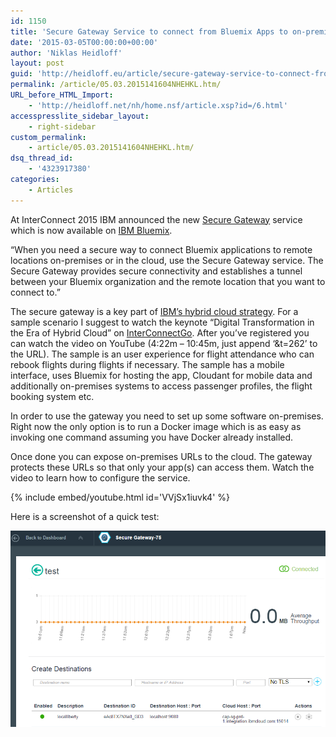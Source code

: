 ```yaml
---
id: 1150
title: 'Secure Gateway Service to connect from Bluemix Apps to on-premises Systems'
date: '2015-03-05T00:00:00+00:00'
author: 'Niklas Heidloff'
layout: post
guid: 'http://heidloff.eu/article/secure-gateway-service-to-connect-from-bluemix-apps-to-on-premises-systems/'
permalink: /article/05.03.2015141604NHEHKL.htm/
URL_before_HTML_Import:
    - 'http://heidloff.net/nh/home.nsf/article.xsp?id=/6.html'
accesspresslite_sidebar_layout:
    - right-sidebar
custom_permalink:
    - article/05.03.2015141604NHEHKL.htm/
dsq_thread_id:
    - '4323917380'
categories:
    - Articles
---
```


 At InterConnect 2015 IBM announced the new [Secure Gateway](https://www.ng.bluemix.net/docs/#services/SecureGateway/index.html#gettingstartedsecuregateway) service which is now available on [IBM Bluemix](http://bluemix.net/).

“When you need a secure way to connect Bluemix applications to remote locations on-premises or in the cloud, use the Secure Gateway service. The Secure Gateway provides secure connectivity and establishes a tunnel between your Bluemix organization and the remote location that you want to connect to.”

The secure gateway is a key part of [IBM’s hybrid cloud strategy](https://console.ng.bluemix.net/solutions/hybrid-cloud). For a sample scenario I suggest to watch the keynote “Digital Transformation in the Era of Hybrid Cloud” on [InterConnectGo](http://interconnectgo.com/go-tv/). After you’ve registered you can watch the video on YouTube (4:22m – 10:45m, just append ‘&amp;t=262’ to the URL). The sample is an user experience for flight attendance who can rebook flights during flights if necessary. The sample has a mobile interface, uses Bluemix for hosting the app, Cloudant for mobile data and additionally on-premises systems to access passenger profiles, the flight booking system etc.

In order to use the gateway you need to set up some software on-premises. Right now the only option is to run a Docker image which is as easy as invoking one command assuming you have Docker already installed.

Once done you can expose on-premises URLs to the cloud. The gateway protects these URLs so that only your app(s) can access them. Watch the video to learn how to configure the service.

{% include embed/youtube.html id='VVjSx1iuvk4' %}

Here is a screenshot of a quick test:

![image](/assets/img/2015/03/securegateway.png)